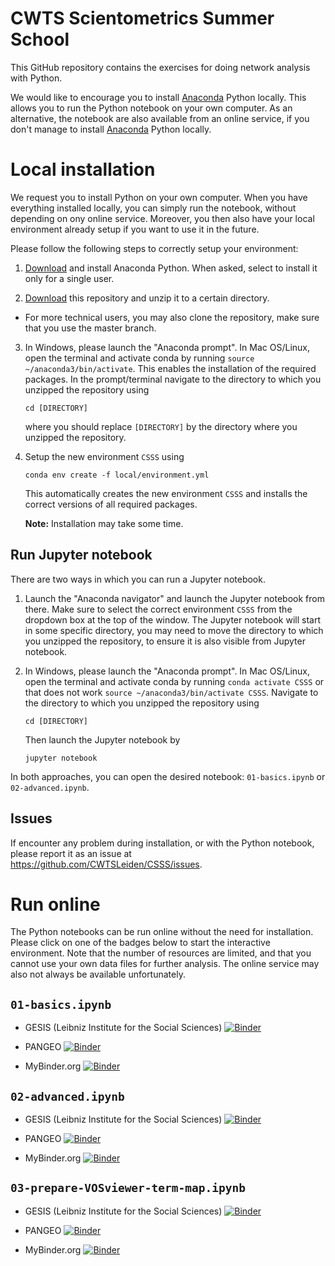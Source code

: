 
# CWTS Scientometrics Summer School

This GitHub repository contains the exercises for doing network analysis with Python.

We would like to encourage you to install [Anaconda](https://www.anaconda.com/distribution/) Python locally. This allows you to run the Python notebook on your own computer. As an alternative, the notebook are also available from an online service, if you don't manage to install [Anaconda](https://www.anaconda.com/distribution/) Python locally.

# Local installation

We request you to install Python on your own computer. When you have everything installed locally, you can simply run the notebook, without depending on ony online service. Moreover, you then also have your local environment already setup if you want to use it in the future.

Please follow the following steps to correctly setup your environment:

1. [Download](https://www.anaconda.com/distribution/) and install Anaconda Python. When asked, select to  install it only for a single user.

2. [Download](https://github.com/CWTSLeiden/CSSS/archive/master.zip) this repository and unzip it to a certain directory.

  - For more technical users, you may also clone the repository, make sure that you use the master branch.


3. In Windows, please launch the "Anaconda prompt". In Mac OS/Linux, open the terminal and activate conda by running `source ~/anaconda3/bin/activate`. This enables the installation of the required packages. In the prompt/terminal navigate to the directory to which you unzipped the repository using

    ```
    cd [DIRECTORY]
    ```

    where you should replace `[DIRECTORY]` by the directory where you unzipped the repository.

4. Setup the new environment ``CSSS`` using

    ```
    conda env create -f local/environment.yml
    ```

    This automatically creates the new environment ``CSSS`` and installs the correct versions of all required packages.

    **Note:** Installation may take some time.

## Run Jupyter notebook

There are two ways in which you can run a Jupyter notebook.

1. Launch the "Anaconda navigator" and launch the Jupyter notebook from there. Make sure to select the correct environment ``CSSS`` from the dropdown box at the top of the window. The Jupyter notebook will start in some specific directory, you may need to move the directory to which you unzipped the repository, to ensure it is also visible from Jupyter notebook.

2. In Windows, please launch the "Anaconda prompt". In Mac OS/Linux, open the terminal and activate conda by running ``conda activate CSSS`` or that does not work ``source ~/anaconda3/bin/activate CSSS``. Navigate to the directory to which you unzipped the repository using
    ```
    cd [DIRECTORY]
    ```
    Then launch the Jupyter notebook by
    ```
    jupyter notebook
    ```

In both approaches, you can open the desired notebook: `01-basics.ipynb` or `02-advanced.ipynb`.

## Issues

If encounter any problem during installation, or with the Python notebook, please report it as an issue at https://github.com/CWTSLeiden/CSSS/issues.

# Run online

The Python notebooks can be run online without the need for installation. Please click on one of the badges below to start the interactive environment. Note that the number of resources are limited, and that you cannot use your own data files for further analysis. The online service may also not always be available unfortunately.

## `01-basics.ipynb`
* GESIS (Leibniz Institute for the Social Sciences)
[![Binder](https://notebooks.gesis.org/binder/badge_logo.svg)](https://notebooks.gesis.org/binder/v2/gh/CWTSLeiden/CSSS/master?filepath=01-basics.ipynb)

* PANGEO
[![Binder](https://binder.pangeo.io/badge_logo.svg)](https://binder.pangeo.io/v2/gh/CWTSLeiden/CSSS/master?filepath=01-basics.ipynb)

* MyBinder.org
[![Binder](https://mybinder.org/badge.svg)](https://mybinder.org/v2/gh/CWTSLeiden/CSSS/master?filepath=01-basics.ipynb)

## `02-advanced.ipynb`

* GESIS (Leibniz Institute for the Social Sciences)
[![Binder](https://notebooks.gesis.org/binder/badge_logo.svg)](https://notebooks.gesis.org/binder/v2/gh/CWTSLeiden/CSSS/master?filepath=02-advanced.ipynb)

* PANGEO
[![Binder](https://binder.pangeo.io/badge_logo.svg)](https://binder.pangeo.io/v2/gh/CWTSLeiden/CSSS/master?filepath=02-advanced.ipynb)

* MyBinder.org
[![Binder](https://mybinder.org/badge.svg)](https://mybinder.org/v2/gh/CWTSLeiden/CSSS/master?filepath=02-advanced.ipynb)


## `03-prepare-VOSviewer-term-map.ipynb`

* GESIS (Leibniz Institute for the Social Sciences)
[![Binder](https://notebooks.gesis.org/binder/badge_logo.svg)](https://notebooks.gesis.org/binder/v2/gh/CWTSLeiden/CSSS/master?filepath=03-prepare-VOSviewer-term-map.ipynb)

* PANGEO
[![Binder](https://binder.pangeo.io/badge_logo.svg)](https://binder.pangeo.io/v2/gh/CWTSLeiden/CSSS/master?filepath=03-prepare-VOSviewer-term-map.ipynb)

* MyBinder.org
[![Binder](https://mybinder.org/badge.svg)](https://mybinder.org/v2/gh/CWTSLeiden/CSSS/master?filepath=03-prepare-VOSviewer-term-map.ipynb)
